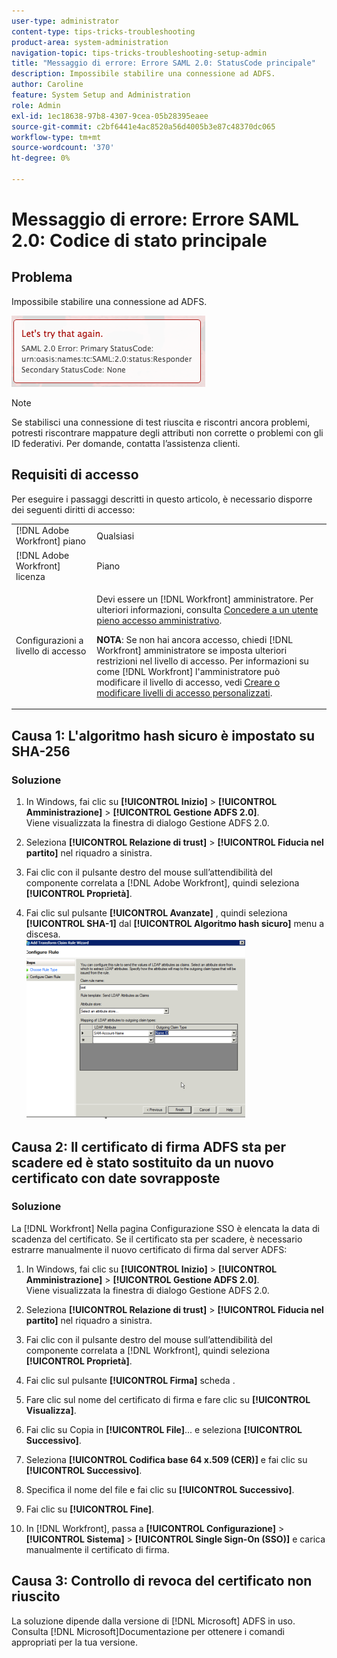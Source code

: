 ```yaml
---
user-type: administrator
content-type: tips-tricks-troubleshooting
product-area: system-administration
navigation-topic: tips-tricks-troubleshooting-setup-admin
title: "Messaggio di errore: Errore SAML 2.0: StatusCode principale"
description: Impossibile stabilire una connessione ad ADFS.
author: Caroline
feature: System Setup and Administration
role: Admin
exl-id: 1ec18638-97b8-4307-9cea-05b28395eaee
source-git-commit: c2bf6441e4ac8520a56d4005b3e87c48370dc065
workflow-type: tm+mt
source-wordcount: '370'
ht-degree: 0%

---
```


# Messaggio di errore: Errore SAML 2.0: Codice di stato principale

## Problema

Impossibile stabilire una connessione ad ADFS.

![SAML_2.0_Error_Primary_Status_Code.png](assets/saml-2.0-error-primary-status-code.png)

>[!NOTE]
>
>Se stabilisci una connessione di test riuscita e riscontri ancora problemi, potresti riscontrare mappature degli attributi non corrette o problemi con gli ID federativi. Per domande, contatta l’assistenza clienti.

## Requisiti di accesso

Per eseguire i passaggi descritti in questo articolo, è necessario disporre dei seguenti diritti di accesso:

<table style="table-layout:auto"> 
 <col> 
 <col> 
 <tbody> 
  <tr> 
   <td role="rowheader">[!DNL Adobe Workfront] piano</td> 
   <td>Qualsiasi</td> 
  </tr> 
  <tr> 
   <td role="rowheader">[!DNL Adobe Workfront] licenza</td> 
   <td>Piano</td> 
  </tr> 
  <tr> 
   <td role="rowheader">Configurazioni a livello di accesso</td> 
   <td> <p>Devi essere un [!DNL Workfront] amministratore. Per ulteriori informazioni, consulta <a href="../../administration-and-setup/add-users/configure-and-grant-access/grant-a-user-full-administrative-access.md" class="MCXref xref">Concedere a un utente pieno accesso amministrativo</a>.</p> <p><b>NOTA</b>: Se non hai ancora accesso, chiedi [!DNL Workfront] amministratore se imposta ulteriori restrizioni nel livello di accesso. Per informazioni su come [!DNL Workfront] l'amministratore può modificare il livello di accesso, vedi <a href="../../administration-and-setup/add-users/configure-and-grant-access/create-modify-access-levels.md" class="MCXref xref">Creare o modificare livelli di accesso personalizzati</a>.</p> </td> 
  </tr> 
 </tbody> 
</table>

## Causa 1: L&#39;algoritmo hash sicuro è impostato su SHA-256

### Soluzione

1. In Windows, fai clic su **[!UICONTROL Inizio]** > **[!UICONTROL Amministrazione]** > **[!UICONTROL Gestione ADFS 2.0]**.\
   Viene visualizzata la finestra di dialogo Gestione ADFS 2.0.

1. Seleziona **[!UICONTROL Relazione di trust]** > **[!UICONTROL Fiducia nel partito]** nel riquadro a sinistra.

1. Fai clic con il pulsante destro del mouse sull’attendibilità del componente correlata a [!DNL Adobe Workfront], quindi seleziona **[!UICONTROL Proprietà]**.
1. Fai clic sul pulsante **[!UICONTROL Avanzate]** , quindi seleziona **[!UICONTROL SHA-1]** dal **[!UICONTROL Algoritmo hash sicuro]** menu a discesa.\
   ![](assets/1-350x287.png)

## Causa 2: Il certificato di firma ADFS sta per scadere ed è stato sostituito da un nuovo certificato con date sovrapposte

### Soluzione

La [!DNL Workfront] Nella pagina Configurazione SSO è elencata la data di scadenza del certificato. Se il certificato sta per scadere, è necessario estrarre manualmente il nuovo certificato di firma dal server ADFS:

1. In Windows, fai clic su **[!UICONTROL Inizio]** > **[!UICONTROL Amministrazione]** > **[!UICONTROL Gestione ADFS 2.0]**.\
   Viene visualizzata la finestra di dialogo Gestione ADFS 2.0.

1. Seleziona **[!UICONTROL Relazione di trust]** > **[!UICONTROL Fiducia nel partito]** nel riquadro a sinistra.

1. Fai clic con il pulsante destro del mouse sull’attendibilità del componente correlata a [!DNL Workfront], quindi seleziona **[!UICONTROL Proprietà]**.
1. Fai clic sul pulsante **[!UICONTROL Firma]** scheda .
1. Fare clic sul nome del certificato di firma e fare clic su **[!UICONTROL Visualizza]**.
1. Fai clic su Copia in **[!UICONTROL File]**... e seleziona **[!UICONTROL Successivo]**.

1. Seleziona **[!UICONTROL Codifica base 64 x.509 (CER)]** e fai clic su **[!UICONTROL Successivo]**.

1. Specifica il nome del file e fai clic su **[!UICONTROL Successivo]**.
1. Fai clic su **[!UICONTROL Fine]**.
1. In [!DNL Workfront], passa a **[!UICONTROL Configurazione]** > **[!UICONTROL Sistema]** > **[!UICONTROL Single Sign-On (SSO)]** e carica manualmente il certificato di firma.

## Causa 3: Controllo di revoca del certificato non riuscito

La soluzione dipende dalla versione di [!DNL Microsoft] ADFS in uso. Consulta [!DNL Microsoft]Documentazione per ottenere i comandi appropriati per la tua versione.
